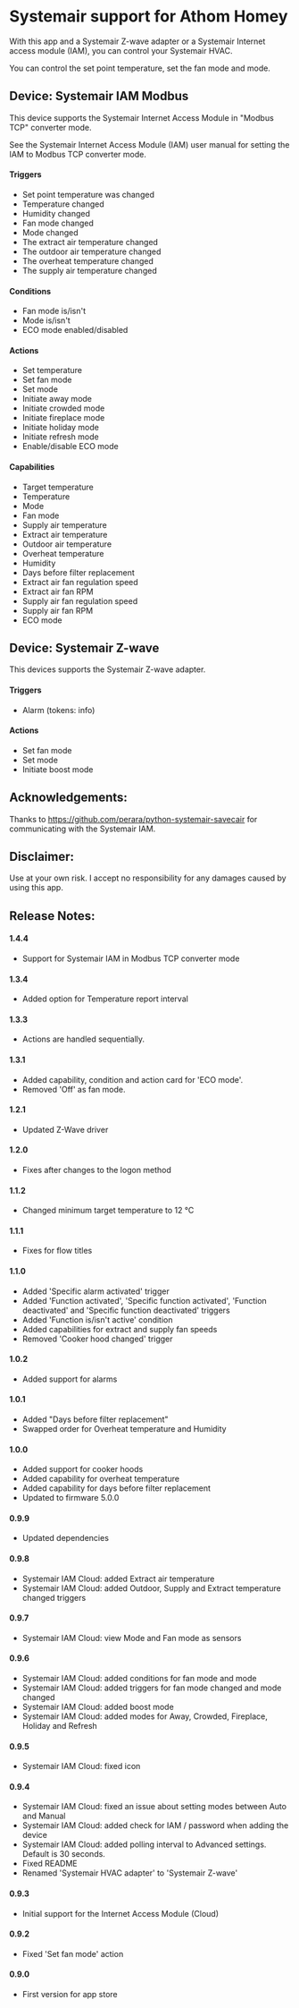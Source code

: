 # Systemair support for Athom Homey

With this app and a Systemair Z-wave adapter or a Systemair Internet access module (IAM), you can control your Systemair HVAC.

You can control the set point temperature, set the fan mode and mode.

## Device: Systemair IAM Modbus

This device supports the Systemair Internet Access Module in "Modbus TCP" converter mode.

See the Systemair Internet Access Module (IAM) user manual for setting the IAM to Modbus TCP converter mode.

#### Triggers

- Set point temperature was changed
- Temperature changed
- Humidity changed
- Fan mode changed
- Mode changed
- The extract air temperature changed
- The outdoor air temperature changed
- The overheat temperature changed
- The supply air temperature changed

#### Conditions

- Fan mode is/isn't
- Mode is/isn't
- ECO mode enabled/disabled

#### Actions

- Set temperature
- Set fan mode
- Set mode
- Initiate away mode
- Initiate crowded mode
- Initiate fireplace mode
- Initiate holiday mode
- Initiate refresh mode
- Enable/disable ECO mode

#### Capabilities

- Target temperature
- Temperature
- Mode
- Fan mode
- Supply air temperature
- Extract air temperature
- Outdoor air temperature
- Overheat temperature
- Humidity
- Days before filter replacement
- Extract air fan regulation speed
- Extract air fan RPM
- Supply air fan regulation speed
- Supply air fan RPM
- ECO mode

## Device: Systemair Z-wave

This devices supports the Systemair Z-wave adapter.

#### Triggers

- Alarm (tokens: info)

#### Actions

- Set fan mode
- Set mode
- Initiate boost mode

## Acknowledgements:

Thanks to https://github.com/perara/python-systemair-savecair for communicating with the Systemair IAM.

## Disclaimer:

Use at your own risk. I accept no responsibility for any damages caused by using this app.


## Release Notes:

#### 1.4.4

- Support for Systemair IAM in Modbus TCP converter mode

#### 1.3.4

- Added option for Temperature report interval

#### 1.3.3

- Actions are handled sequentially.

#### 1.3.1

- Added capability, condition and action card for 'ECO mode'.
- Removed 'Off' as fan mode.

#### 1.2.1

- Updated Z-Wave driver

#### 1.2.0

- Fixes after changes to the logon method

#### 1.1.2

- Changed minimum target temperature to 12 °C

#### 1.1.1

- Fixes for flow titles

#### 1.1.0

- Added 'Specific alarm activated' trigger
- Added 'Function activated', 'Specific function activated', 'Function deactivated' and 'Specific function deactivated' triggers
- Added 'Function is/isn't active' condition
- Added capabilities for extract and supply fan speeds
- Removed 'Cooker hood changed' trigger

#### 1.0.2

- Added support for alarms

#### 1.0.1

- Added "Days before filter replacement"
- Swapped order for Overheat temperature and Humidity

#### 1.0.0

- Added support for cooker hoods
- Added capability for overheat temperature
- Added capability for days before filter replacement
- Updated to firmware 5.0.0

#### 0.9.9

- Updated dependencies

#### 0.9.8

- Systemair IAM Cloud: added Extract air temperature
- Systemair IAM Cloud: added Outdoor, Supply and Extract temperature changed triggers

#### 0.9.7

- Systemair IAM Cloud: view Mode and Fan mode as sensors

#### 0.9.6

- Systemair IAM Cloud: added conditions for fan mode and mode
- Systemair IAM Cloud: added triggers for fan mode changed and mode changed
- Systemair IAM Cloud: added boost mode
- Systemair IAM Cloud: added modes for Away, Crowded, Fireplace, Holiday and Refresh

#### 0.9.5

- Systemair IAM Cloud: fixed icon

#### 0.9.4

- Systemair IAM Cloud: fixed an issue about setting modes between Auto and Manual
- Systemair IAM Cloud: added check for IAM / password when adding the device
- Systemair IAM Cloud: added polling interval to Advanced settings. Default is 30 seconds.
- Fixed README
- Renamed 'Systemair HVAC adapter' to 'Systemair Z-wave'

#### 0.9.3

- Initial support for the Internet Access Module (Cloud)

#### 0.9.2

- Fixed 'Set fan mode' action

#### 0.9.0

- First version for app store
